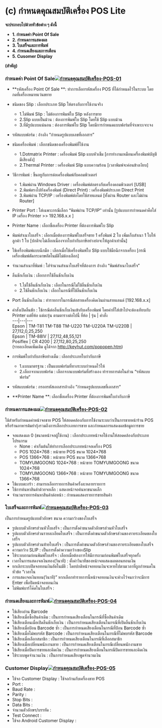 # (c)    กำหนดคุณสมบัติเครื่อง POS Lite

**จะประกอบไปด้วยหัวข้อต่าง ๆ ดังนี้**

  * **1\. กำหนดค่า Point Of Sale**
  * **2\. กำหนดการแสดงผล**
  * **3\. ใบเสร็จและการพิมพ์**
  * **4\. กำหนดเสียงและการเตือน**
  * **5\. Cusomer Display**

**(สำคัญ)**

### กำหนดค่า Point Of Sale[![กำหนดคุณสมบัติเครื่อง-POS-01](http://www.smlaccount.com/manual/wp-content/uploads/2017/10/กำหนดคุณสมบัติเครื่อง-POS-01.jpg)](http://www.smlaccount.com/manual/wp-content/uploads/2017/10/กำหนดคุณสมบัติเครื่อง-POS-01.jpg)

  * **รหัสเครื่อง Point Of Sale **: ทำการเลือกรหัสเครื่อง POS ที่ได้กำหนดไว้ในระบบ โดยกดที่เครื่องหมายแว่นขยาย
  * ชนิดของ Slip : เลือกประเภท Slip ให้ตรงกับการใช้งานจริง 
    * 1.ไม่พิมพ์ Slip : ไม่ต้องการพิมพ์ใบ Slip หลังการขาย
    * 2.Slip แบบเป็นม้วน : ต้องการพิมพ์ใบ Slip โดยใช้ Slip แบบม้วน
    * 3.ที่มีรูปแบบแน่นอน : ต้องการพิมพ์ใบ Slip โดยมีการกำหนดแบบฟอร์มที่จำเพาะเจาะจง
  * รหัสแบบฟอร์ม : อ้างอิง “กำหนดรูปแบบเลขที่เอกสาร”
  * ชนิดเครื่องพิมพ์ : เลือกชนิดของเครื่องพิมพ์ที่ใช้งาน 
    * 1.Dotmatrix Printer : เครื่องพิมพ์ Slip แบบหัวเข็ม [การทำงานเหมือนเครื่องพิมพ์บัญชี มีเสียงดัง]
    * 2.Thermal Printer : เครื่องพิมพ์ Slip แบบความร้อน [เวลาพิมพ์จะค่อนข้างเงียบ]
  * วิธีการพิมพ์ : ขึ้นอยูกับการต่อเครื่องพิมพ์กับคอมพิวเตอร์ 
    * 1.พิมพ์ผ่าน Windows Driver : เครื่องพิมพ์ต่อตรงกับเครื่องคอมพิวเตอร์ [USB]
    * 2.พิมพ์ตรงไปยังเครื่องพิมพ์ (Direct Print) : เครื่องพิมพ์ประเภท Direct Print
    * 3.พิมพ์ผ่าน TCP/IP : เครื่องพิมพ์ต่อโดยใช้สายแลนด์ [ทั้งผ่าน Router และไม่ผ่าน Router]
  * Printer Port : ใส่เฉพาะกรณีเลือก “พิมพ์ผ่าน TCP/IP” เท่านั้น [รูปแบบการกำหนดค่าคือใส่ IP เครื่อง Printer >> 192.168.x.x ]
  * Printer Name : เลือกชื่อเครื่อง Printer ที่ต้องการพิมพ์ใบ Slip
  * พิมพ์สำเนาใบเสร็จ : เลือกเมื่อต้องการพิมพ์ใบเสร็จขาย 1 ครั้งพิมพ์ 2 ใบ เพิ่มเก็บสำเนา 1 ใบให้ลูกค้า 1 ใบ [ปกติจะไม่เลือกเนื่องจากใบกำกับภาษีอย่างย่อจะให้ลูกค้าเท่านั้น]
  * ใช้เครื่องพิมพ์แบบฉีกมือ : เลือกเมื่อใช้เครื่องพิมพ์ใบ Slip แบบใช้มือฉีกจากเครื่อง [กรณีเครื่องพิมพ์ตัดกระดาษอัตโนมัติไม่ต้องเลือก]
  * จำนวนสำเนาที่พิมพ์ : ใส่จำนวนสำเนาใบเสร็จที่ต้องการ อ้างอิง “พิมพ์สำเนาใบเสร็จ”
  * ลิ้นชักเก็บเงิน : เลือกการใช้ลิ้นชักเก็บเงิน 
    * 1.ไม่ใช้ลิ้นชักเก็บเงิน : เลือกในกรณีไม่ใช้ลิ้นชักเก็บเงิน
    * 2.ใช้ลิ้นชักเก็บเงิน : เลือกในกรณีที่ใช้ลิ้นชักเก็บเงิน
  * Port ลิ้นชักเก็บเงิน : ทำรายการในกรณีต่อสายเครื่องคิดเงินผ่านสายแลนด์ [192.168.x.x]
  * คำสั่งเปิดลิ้นขัก : ใช้กรณีต่อลิ้นชักเก็บเงินเข้ากับเครื่องพิมพ์ โดยค่าที่ใส่เข้าไปจะต้องเทียบกับ Printer แต่ยี่ห้อ แต่ละรุ่น ตามตารางต่อไปนี้  ยี่ห้อ | รุ่น | คำสั่ง  
---|---|---  
Epson | TM-T81 TM-T88 TM-U220 TM-U220A TM-U220B | 27,112,0,25,250  
Epson | TM-88IV | 27,112,48,55,121  
Posiflex | CR 4200 | 27,112,80,25,250  
(รายละเอียดเพิ่มเติม ดูได้จาก <http://keyhut.com/popopen.htm>)

  * การพิมพ์ใบกำกับภาษีอย่างเต็ม : เลือกประเภทใบกำกับภาษี 
    * 1.แบบมาตรฐาน : เป็นแบบฟอร์มที่ทางระบบกำหนดไว้ให้
    * 2.เลือกจากแบบฟอร์ม : เลือกจากแบบฟอร์มที่สร้างเอง ทำรายการต่อในส่วน “รหัสแบบฟอร์ม”
  * รหัสแบบฟอร์ม : กรอกรหัสเอกสารอ้างอิง “กำหนดรูปแบบเลขที่เอกสาร“
  * **Printer Name **: เลือกชื่อเครื่อง Printer ที่ต้องการพิมพ์ใบกำกับภาษี

### กำหนดการแสดงผล[![กำหนดคุณสมบัติเครื่อง-POS-02](http://www.smlaccount.com/manual/wp-content/uploads/2017/10/กำหนดคุณสมบัติเครื่อง-POS-02.jpg)](http://www.smlaccount.com/manual/wp-content/uploads/2017/10/กำหนดคุณสมบัติเครื่อง-POS-02.jpg)

ใช้สำหรับกำหนดค่าหน้าจอขาย POS
ให้สอดคล้องกับการใช้งานระบบว่าเป็นการขายหน้าร้าน POS
หรือร้านอาหารต้มยำกุ้งรวมถึงการเลือกประเภทการขาย และกำหนดการแสดงผลข้อมูลการขาย

  * จอแสดงผล 0 (ขนาดหน้าจอผู้ใช้งาน) : เลือกประเภทหน้าจอใช้งานให้สอดคล้องกับประเภทโปรแกรม 
    * None : ค่าเริ่มต้นให้ทำการเลือกประเภทหน้าจอเครื่อง POS
    * POS 1024×768 : หน้าขาย POS ขนาด 1024×768
    * POS 1366×768 : หน้าขาย POS ขนาด 1366×768
    * TOMYUMGOONG 1024×768 : หน้าขาย TOMYUMGOONG ขนาด 1024×768
    * TOMYUMGOONG 1366×768 : หน้าขาย TOMYUMGOONG ขนาด 1366×768
  * ใช้แบบตะกร้า : สามารถเลือกรายการสินค้าครั้งละหลายรายการ
  * ใช้การค้นหาสินค้าด้วยจอเล็ก : แสดงหน้าจอค้นหาขนาดเล็ก
  * จำนวนรายการค้นหาสินค้าต่อหน้า : กำหนดแสดงรายการขายสินค้า

### ใบเสร็จและการพิมพ์[![กำหนดคุณสมบัติเครื่อง-POS-03](http://www.smlaccount.com/manual/wp-content/uploads/2017/10/กำหนดคุณสมบัติเครื่อง-POS-03.jpg)](http://www.smlaccount.com/manual/wp-content/uploads/2017/10/กำหนดคุณสมบัติเครื่อง-POS-03.jpg)

เป็นการกำหนดรูปแบบตัวอักษร ขนาด ความกว้างของใบเสร็จ

  * รูปแบบตัวอักษรส่วนหัวใบเสร็จ : เป็นการตั้งค่าขนาดตัวอักษรส่วนหัวใบเสร็จ
  * รูปแบบตัวอักษรส่วนรายละเอียดใบเสร็จ : เป็นการตั้งค่าขนาดตัวอักษรส่วนของรายระเอียดของใบเสร็จ
  * รูปแบบตัวอักษรส่วนท้ายใบเสร็จ : เป็นการตั้งค่าขนาดตัวอักษรส่วนของรายระเอียดของใบเสร็จ
  * ความกว้าง SLIP : เป็นการตั้งค่าความกว้างของSlip
  * ใช้ระบบถามก่อนพิมพ์ใบเสร็จ : เลือกเมื่อต้องการให้มีการถามก่อนพิมพ์ใบเสร็จทุกครั้ง
  * เวลาในการแสดงจอเงินทอง(วินาที) : ตั้งค่าวินาทีของหน้าจอแสดงผลตอนทอนเงิน
  * ยกเลิกระบบปิดจอทอนเงินอัตโนมัติ : โดยปกติหน้าจอทอนเงินจะหายไปตามเวลาที่ถูกกำหนดในหัวข้อ “เวลาใน
  * การแสดงจอเงินทอน(วินาที)” หากเลือกทำรายการนี้หน้าจอทอนเงินจะค้างไว้จนกว่าจะมีการ Enter เพื่อปิดหน้าจอทอนเงิน
  * ไม่พิมพ์บาร์โค๊ดในใบเสร็จ :

### กำหนดเสียงและการพิมพ์[![กำหนดคุณสมบัติเครื่อง-POS-04](http://www.smlaccount.com/manual/wp-content/uploads/2017/10/กำหนดคุณสมบัติเครื่อง-POS-04.jpg)](http://www.smlaccount.com/manual/wp-content/uploads/2017/10/กำหนดคุณสมบัติเครื่อง-POS-04.jpg)

  * ใช้เสียงอ่าน Barcode
  * ใช้เสียงเมื่อซื้อสินค้าเดิม : เป็นการกำหนดเสียงเตือนในกรณีที่ซื้อสินค้าเดิม
  * ใช้เสียงเตือนเมื่อเปิดลิ้นชักเก็บเงิน : เป็นการกำหนดเสียงเตือนในกรณีที่เปิดลิ้นชักเก็บเงิน
  * ใช้เสียงเมื่อป้อน Barcode ซ้ำ : เป็นการกำหนดเสียงเตือนในกรณีที่ป้อน Barcode ซ้ำ
  * ใช้เสียงเมื่อไม่พบรหัส Barcode : เป็นการกำหนดเสียงเตือนในกรณีที่ไม่พบรหัส Barcode
  * ใช้เสียงเมื่อเลือกสมาชิก : เป็นการกำหนดเสียงเตือนในกรณีที่เลือกสมาชิก
  * ใช้เสียงเมื่อเปลี่ยนพนักงานขาย : เป็นการกำหนดเสียงเตือนในกรณีเปลี่ยนพนักงานขาย
  * ใช้เสียงเมื่อปิดการขายและคิดเงิน : เป็นการกำหนดเสียงเตือนในกรณีปิดการขายและคิดเงิน
  * ใช้ระบบพูดจำนวนเงิน : เป็นการกำหนดเสียงพูดจำนวนเงิน

### Customer Display[![กำหนดคุณสมบัติเครื่อง-POS-05](http://www.smlaccount.com/manual/wp-content/uploads/2017/10/กำหนดคุณสมบัติเครื่อง-POS-05.jpg)](http://www.smlaccount.com/manual/wp-content/uploads/2017/10/กำหนดคุณสมบัติเครื่อง-POS-05.jpg)

  * ใช้จอ Customer Display : ใช้จอก้านกับเครื่องขาย POS
  * Port :
  * Baud Rate :
  * Parity :
  * Stop Bits :
  * Data Bits :
  * จำนวนตัวอักษร/บรรทัด :
  * Test Connect :
  * ใช้จอ Android Customer Display :




